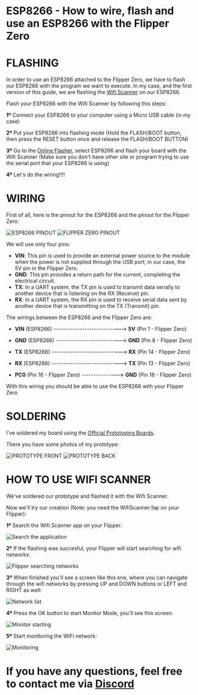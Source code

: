 # ESP8266 - How to wire, flash and use an ESP8266 with the Flipper Zero

# FLASHING
In order to use an ESP8266 attached to the Flipper Zero, we have to flash our ESP8266 with the program we want to execute. In my case, and the first version of this guide, we are flashing the [Wifi Scanner](https://github.com/SequoiaSan/FlipperZero-WiFi-Scanner_Module) on our ESP8266.

Flash your ESP8266 with the Wifi Scanner by following this steps:

  **1º**   Connect your ESP8266 to your computer using a Micro USB cable (in my case)
  
  **2º**   Put your ESP8266 into flashing mode (Hold the FLASH/BOOT button, then press the RESET button once and release the FLASH/BOOT BUTTON)
  
  **3º**   Go to the [Online Flasher](https://sequoiasan.github.io/FlipperZero-WiFi-Scanner_Module), select ESP8266 and flash your board with the Wifi Scanner (Make sure you don't have other site or program trying to use the serial port that your ESP8266 is using)

  **4º** Let's do the wiring!!!!

# WIRING

First of all, here is the pinout for the ESP8266 and the pinout for the Flipper Zero:

![ESP8266 PINOUT](https://github.com/Dankof04/esp8266/blob/main/ESP8266-Pinout-NodeMCU.png)
![FLIPPER ZERO PINOUT](https://github.com/Dankof04/esp8266/blob/main/FlipperZero_Pinout.png)

We will use only four pins:

- **VIN**: This pin is used to provide an external power source to the module when the power is not supplied through the USB port; in our case, the 5V pin in the Flipper Zero.
- **GND**: This pin provides a return path for the current, completing the electrical circuit.
- **TX**: In a UART system, the TX pin is used to transmit data serially to another device that is listening on the RX (Receive) pin.
- **RX**: In a UART system, the RX pin is used to receive serial data sent by another device that is transmitting on the TX (Transmit) pin.

The wirings between the ESP8266 and the Flipper Zero are:

- **VIN** (ESP8266) ----------------------------> **5V** (Pin 1 - Flipper Zero)

- **GND** (ESP8266) ---------------------------> **GND** (Pin 8 - Flipper Zero)

- **TX** (ESP8266) -----------------------------> **RX** (Pin 14 - Flipper Zero)

- **RX** (ESP8266) -----------------------------> **TX** (Pin 13 - Flipper Zero)

- **PC0** (Pin 16 - Flipper Zero) ---------------> **GND** (Pin 18 - Flipper Zero)

With this wiring you should be able to use the ESP8266 with your Flipper Zero

# SOLDERING
I've soldered my board using the [Official Prototyping Boards](https://shop.flipperzero.one/collections/flipper-zero-accessories/products/proto-boards).

There you have some photos of my prototype:

![PROTOTYPE FRONT](https://github.com/Dankof04/ESP8266-guide-not-finished-/blob/main/ESP8266_Front.jpeg)
![PROTOTYPE BACK](https://github.com/Dankof04/ESP8266-guide-not-finished-/blob/main/ESP8266_Back.jpeg)

# HOW TO USE WIFI SCANNER
We've soldered our prototype and flashed it with the Wifi Scanner.

Now we'll try our creation (Note: you need the WifiScanner.fap on your Flipper):

**1º** Search the Wifi Scanner app on your Flipper:

![Search the application](https://github.com/Dankof04/ESP8266-guide-not-finished-/blob/main/Step_1.png)

**2º** If the flashing was succesful, your Flipper will start searching for wifi networks:

![Flipper searching networks](https://github.com/Dankof04/ESP8266-guide-not-finished-/blob/main/Step_2.png)

**3º** When finished you'll see a screen like this one, where you can navigate through the wifi networks by pressing UP and DOWN buttons or LEFT and RIGHT as well:

![Network list](https://github.com/Dankof04/ESP8266-guide-not-finished-/blob/main/Step_3.png)

**4º** Press the OK button to start Monitor Mode, you'll see this screen:

![Monitor starting](https://github.com/Dankof04/ESP8266-guide-not-finished-/blob/main/Step_4.png)

**5º** Start monitoring the WiFi network:

![Monitoring](https://github.com/Dankof04/ESP8266-guide-not-finished-/blob/main/Step_5.png)


# If you have any questions, feel free to contact me via [Discord](discord.com/users/@dankof.exe)



